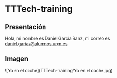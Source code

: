 # TTTech-training
## Presentación
Hola, mi nombre es Daniel García Sanz, mi correo es daniel.garias@alumnos.upm.es
## Imagen
![Yo en el coche](TTTech-training/Yo en el coche.jpg)
